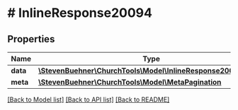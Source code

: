 # # InlineResponse20094

## Properties

Name | Type | Description | Notes
------------ | ------------- | ------------- | -------------
**data** | [**\StevenBuehner\ChurchTools\Model\InlineResponse20017Data[]**](InlineResponse20017Data.md) |  | [optional]
**meta** | [**\StevenBuehner\ChurchTools\Model\MetaPagination**](MetaPagination.md) |  | [optional]

[[Back to Model list]](../../README.md#models) [[Back to API list]](../../README.md#endpoints) [[Back to README]](../../README.md)
